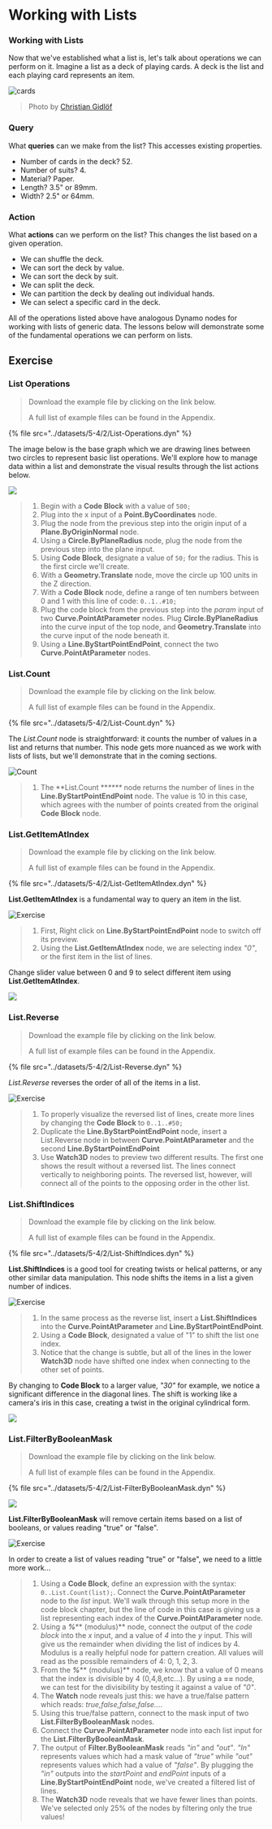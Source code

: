 # Working with Lists

### Working with Lists

Now that we've established what a list is, let's talk about operations we can perform on it. Imagine a list as a deck of playing cards. A deck is the list and each playing card represents an item.

![cards](../images/5-4/2/Playing\_cards\_modified.jpg)

> Photo by [Christian Gidlöf](https://commons.wikimedia.org/wiki/File:Playing\_cards\_modified.jpg)

### Query

What **queries** can we make from the list? This accesses existing properties.

* Number of cards in the deck? 52.
* Number of suits? 4.
* Material? Paper.
* Length? 3.5" or 89mm.
* Width? 2.5" or 64mm.

### Action

What **actions** can we perform on the list? This changes the list based on a given operation.

* We can shuffle the deck.
* We can sort the deck by value.
* We can sort the deck by suit.
* We can split the deck.
* We can partition the deck by dealing out individual hands.
* We can select a specific card in the deck.

All of the operations listed above have analogous Dynamo nodes for working with lists of generic data. The lessons below will demonstrate some of the fundamental operations we can perform on lists.

## **Exercise**

### **List Operations**

> Download the example file by clicking on the link below.
>
> A full list of example files can be found in the Appendix.

{% file src="../datasets/5-4/2/List-Operations.dyn" %}

The image below is the base graph which we are drawing lines between two circles to represent basic list operations. We'll explore how to manage data within a list and demonstrate the visual results through the list actions below.

![](../images/5-4/2/workingwithlist-listoperation.jpg)

> 1. Begin with a **Code Block** with a value of `500;`
> 2. Plug into the x input of a **Point.ByCoordinates** node.
> 3. Plug the node from the previous step into the origin input of a **Plane.ByOriginNormal** node.
> 4. Using a **Circle.ByPlaneRadius** node, plug the node from the previous step into the plane input.
> 5. Using **Code Block**, designate a value of `50;` for the radius. This is the first circle we'll create.
> 6. With a **Geometry.Translate** node, move the circle up 100 units in the Z direction.
> 7. With a **Code Block** node, define a range of ten numbers between 0 and 1 with this line of code: `0..1..#10;`
> 8. Plug the code block from the previous step into the _param_ input of two **Curve.PointAtParameter** nodes. Plug **Circle.ByPlaneRadius** into the curve input of the top node, and **Geometry.Translate** into the curve input of the node beneath it.
> 9. Using a **Line.ByStartPointEndPoint**, connect the two **Curve.PointAtParameter** nodes.

### List.Count

> Download the example file by clicking on the link below.
>
> A full list of example files can be found in the Appendix.

{% file src="../datasets/5-4/2/List-Count.dyn" %}

The _List.Count_ node is straightforward: it counts the number of values in a list and returns that number. This node gets more nuanced as we work with lists of lists, but we'll demonstrate that in the coming sections.

![Count](../images/5-4/2/workingwithlist-listoperation-listcount.jpg)

> 1. The **List.Count **_****_ node returns the number of lines in the **Line.ByStartPointEndPoint** node. The value is 10 in this case, which agrees with the number of points created from the original **Code Block** node.

### List.GetItemAtIndex

> Download the example file by clicking on the link below.
>
> A full list of example files can be found in the Appendix.

{% file src="../datasets/5-4/2/List-GetItemAtIndex.dyn" %}

**List.GetItemAtIndex** is a fundamental way to query an item in the list.

![Exercise](../images/5-4/2/workingwithlist-getitemindex01.jpg)

> 1. First, Right click on **Line.ByStartPointEndPoint** node to switch off its preview.
> 2. Using the **List.GetItemAtIndex** node, we are selecting index _"0"_, or the first item in the list of lines.

Change slider value between 0 and 9 to select different item using **List.GetItemAtIndex**.

![](../images/5-4/2/workingwithlist-getitemindex02.gif)

### List.Reverse

> Download the example file by clicking on the link below.
>
> A full list of example files can be found in the Appendix.

{% file src="../datasets/5-4/2/List-Reverse.dyn" %}

_List.Reverse_ reverses the order of all of the items in a list.

![Exercise](../images/5-4/2/workingwithlist-listreverse.jpg)

> 1. To properly visualize the reversed list of lines, create more lines by changing the **Code Block** to `0..1..#50;`
> 2. Duplicate the **Line.ByStartPointEndPoint** node, insert a List.Reverse node in between **Curve.PointAtParameter** and the second **Line.ByStartPointEndPoint**
> 3. Use **Watch3D** nodes to preview two different results. The first one shows the result without a reversed list. The lines connect vertically to neighboring points. The reversed list, however, will connect all of the points to the opposing order in the other list.

### List.ShiftIndices <a href="#listshiftindices" id="listshiftindices"></a>

> Download the example file by clicking on the link below.
>
> A full list of example files can be found in the Appendix.

{% file src="../datasets/5-4/2/List-ShiftIndices.dyn" %}

**List.ShiftIndices** is a good tool for creating twists or helical patterns, or any other similar data manipulation. This node shifts the items in a list a given number of indices.

![Exercise](../images/5-4/2/workingwithlist-shiftIndices01.jpg)

> 1. In the same process as the reverse list, insert a **List.ShiftIndices** into the **Curve.PointAtParameter** and **Line.ByStartPointEndPoint**.
> 2. Using a **Code Block**, designated a value of "1" to shift the list one index.
> 3. Notice that the change is subtle, but all of the lines in the lower **Watch3D** node have shifted one index when connecting to the other set of points.

By changing to **Code Block** to a larger value, _"30"_ for example, we notice a significant difference in the diagonal lines. The shift is working like a camera's iris in this case, creating a twist in the original cylindrical form.

![](../images/5-4/2/workingwithlist-shiftIndices02.jpg)

### List.FilterByBooleanMask <a href="#listfilterbybooleanmask" id="listfilterbybooleanmask"></a>

> Download the example file by clicking on the link below.
>
> A full list of example files can be found in the Appendix.

{% file src="../datasets/5-4/2/List-FilterByBooleanMask.dyn" %}

![](../images/5-4/2/ListFilterBool.png)

**List.FilterByBooleanMask** will remove certain items based on a list of booleans, or values reading "true" or "false".

![Exercise](../images/5-4/2/workingwithlist-filterbyboolmask.jpg)

In order to create a list of values reading "true" or "false", we need to a little more work...

> 1. Using a **Code Block**, define an expression with the syntax: `0..List.Count(list);`. Connect the **Curve.PointAtParameter** node to the _list_ input. We'll walk through this setup more in the code block chapter, but the line of code in this case is giving us a list representing each index of the **Curve.PointAtParameter** node.
> 2. Using a _**%**_** (modulus)** node, connect the output of the _code block_ into the _x_ input, and a value of _4_ into the _y_ input. This will give us the remainder when dividing the list of indices by 4. Modulus is a really helpful node for pattern creation. All values will read as the possible remainders of 4: 0, 1, 2, 3.
> 3. From the  _**%**_** (modulus)** node, we know that a value of 0 means that the index is divisible by 4 (0,4,8,etc...). By using a **==** node, we can test for the divisibility by testing it against a value of _"0"_.
> 4. The **Watch** node reveals just this: we have a true/false pattern which reads: _true,false,false,false..._.
> 5. Using this true/false pattern, connect to the mask input of two **List.FilterByBooleanMask** nodes.
> 6. Connect the **Curve.PointAtParameter** node into each list input for the **List.FilterByBooleanMask**.
> 7. The output of **Filter.ByBooleanMask** reads _"in"_ and _"out"_. _"In"_ represents values which had a mask value of _"true"_ while _"out"_ represents values which had a value of _"false"_. By plugging the _"in"_ outputs into the _startPoint_ and _endPoint_ inputs of a **Line.ByStartPointEndPoint** node, we've created a filtered list of lines.
> 8. The **Watch3D** node reveals that we have fewer lines than points. We've selected only 25% of the nodes by filtering only the true values!
